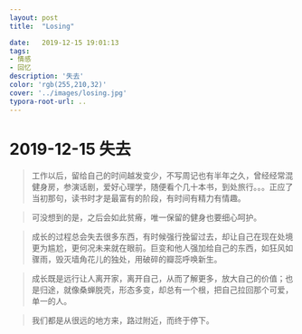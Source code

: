 ```yaml
---
layout: post
title:  "Losing"

date:   2019-12-15 19:01:13
tags:
- 情感
- 回忆
description: '失去'
color: 'rgb(255,210,32)'
cover: '../images/losing.jpg'
typora-root-url: ..
---
```

# 2019-12-15 失去
> 工作以后，留给自己的时间越发变少，不写周记也有半年之久，曾经经常混健身房，参演话剧，爱好心理学，随便看个几十本书，到处旅行。。。正应了当初那句，读书时才是最富有的阶段，有时间有精力有情趣。

> 可没想到的是，之后会如此贫瘠，唯一保留的健身也要细心呵护。

> 成长的过程总会失去很多东西，有时候强行挽留过去，却让自己在现在处境更为尴尬，更何况未来就在眼前。巨变和他人强加给自己的东西，如狂风如骤雨，毁灭墙角花儿的独处，用破碎的瓣蕊呼唤新生。

> 成长既是远行让人离开家，离开自己，从而了解更多，放大自己的价值；也是归途，就像桑蝉脱壳，形态多变，却总有一个根，把自己拉回那个可爱，单一的人。

> 我们都是从很远的地方来，路过附近，而终于停下。









